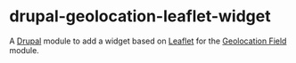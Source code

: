 # drupal-geolocation-leaflet-widget
A [Drupal](https://www.drupal.org/) module to add a widget based on [Leaflet](http://leafletjs.com/) for the [Geolocation Field](https://www.drupal.org/project/geolocation) module.

